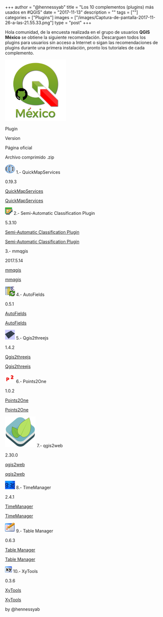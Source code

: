 
+++
author = "@hennessyab"
title = "Los 10 complementos (plugins) más usados en #QGIS"
date = "2017-11-13"
description = ""
tags = [""]
categories = ["Plugins"]
images  = ["/images/Captura-de-pantalla-2017-11-26-a-las-21.55.33.png"]
type = "post"
+++

Hola comunidad, de la encuesta realizada en el grupo de usuarios **QGIS México** se obtiene la siguiente recomendación. Descarguen todos los plugins para usuarios sin acceso a Internet o sigan las recomendaciones de plugins durante una primera instalación, pronto los tutoriales de cada complemento.

[![githubQGISMexico](/images/githubqgismexico.png)](https://github.com/qgismexico/plugins)

Plugin

Version

Página oficial

Archivo comprimido .zip

[![](/images/quickmapservices.png)](https://github.com/qgismexico/plugins/blob/master/iconos/quickmapservices.png) 1.- QuickMapServices

0.19.3

[QuickMapServices](https://plugins.qgis.org/plugins/quick_map_services/)

[QuickMapServices](https://github.com/qgismexico/plugins/blob/master/plugins/quick_map_services-0.19.3.zip)

[![](/images/semiautomaticclassification.png)](https://github.com/qgismexico/plugins/blob/master/iconos/semiautomaticclassification.png) 2.- Semi-Automatic Classification Plugin

5.3.10

[Semi-Automatic Classification Plugin](https://plugins.qgis.org/plugins/SemiAutomaticClassificationPlugin/)

[Semi-Automatic Classification Plugin](https://github.com/qgismexico/plugins/blob/master/plugins/SemiAutomaticClassificationPlugin-5.3.10.zip)

3.- mmqgis

2017.5.14

[mmqgis](https://plugins.qgis.org/plugins/mmqgis/)

[mmqgis](https://github.com/qgismexico/plugins/blob/master/plugins/mmqgis-2017.5.14.zip)

[![](/images/autofields.png)](https://github.com/qgismexico/plugins/blob/master/iconos/autofields.png) 4.- AutoFields

0.5.1

[AutoFields](https://plugins.qgis.org/plugins/AutoFields/)

[AutoFields](https://github.com/qgismexico/plugins/blob/master/plugins/AutoFields-0.5.1.zip)

[![](/images/qgis2threejs.png)](https://github.com/qgismexico/plugins/blob/master/iconos/qgis2threejs.png) 5.- Qgis2threejs

1.4.2

[Qgis2threejs](https://plugins.qgis.org/plugins/Qgis2threejs/)

[Qgis2threejs](https://github.com/qgismexico/plugins/blob/master/plugins/Qgis2threejs-1.4.2.zip)

[![](/images/points2one.png)](https://github.com/qgismexico/plugins/blob/master/iconos/points2one.png) 6.- Points2One

1.0.2

[Points2One](https://plugins.qgis.org/plugins/points2one/)

[Points2One](https://github.com/qgismexico/plugins/blob/master/plugins/points2one-1.0.2.zip)

[![](/images/qgis2web.png)](https://github.com/qgismexico/plugins/blob/master/iconos/qgis2web.png) 7.- qgis2web

2.30.0

[qgis2web](https://plugins.qgis.org/plugins/qgis2web/)

[qgis2web](https://github.com/qgismexico/plugins/blob/master/plugins/qgis2web-2.30.0.zip)

[![](/images/timemanager.png)](https://github.com/qgismexico/plugins/blob/master/iconos/timemanager.png) 8.- TimeManager

2.4.1

[TimeManager](https://plugins.qgis.org/plugins/timemanager/)

[TimeManager](https://github.com/qgismexico/plugins/blob/master/plugins/timemanager-2.4.1.zip)

[![](/images/tablemanager.png)](https://github.com/qgismexico/plugins/blob/master/iconos/tablemanager.png) 9.- Table Manager

0.6.3

[Table Manager](https://plugins.qgis.org/plugins/tablemanager/)

[Table Manager](https://github.com/qgismexico/plugins/blob/master/plugins/tablemanager-0.6.3.zip)

[![](/images/xytools.png)](https://github.com/qgismexico/plugins/blob/master/iconos/xytools.png) 10.- XyTools

0.3.6

[XyTools](https://plugins.qgis.org/plugins/xytools/)

[XyTools](https://github.com/qgismexico/plugins/blob/master/plugins/xytools-0.3.6.zip)

by @hennessyab
